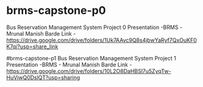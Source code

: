 # brms-capstone-p0

Bus Reservation Management System
Project 0 Presentation -BRMS -Mrunal Manish Barde
Link - https://drive.google.com/drive/folders/1Uk7AAyc9Q8s4jbwYaRyf7QxOuKF0K7qj?usp=share_link

#brms-capstone-p1
Bus Reservation Management System
Project 1 Presentation -BRMS - Mrunal Manish Barde
Link - https://drive.google.com/drive/folders/10L2O8DaHBSl7u5ZyqTw-HuViwQ0DslQT?usp=sharing
